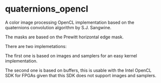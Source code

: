 # quaternions_opencl
A color image processing OpenCL implementation based on the quaternions convolution algorithm by S.J. Sangwine.

The masks are based on the Prewitt horizontal edge mask.


There are two implemetations:

The first one is based on images and samplers for an easy kernel implementation.

The second one is based on buffers, this is usable with the Intel OpenCL SDK for FPGAs given that this SDK does not support images and samplers.
